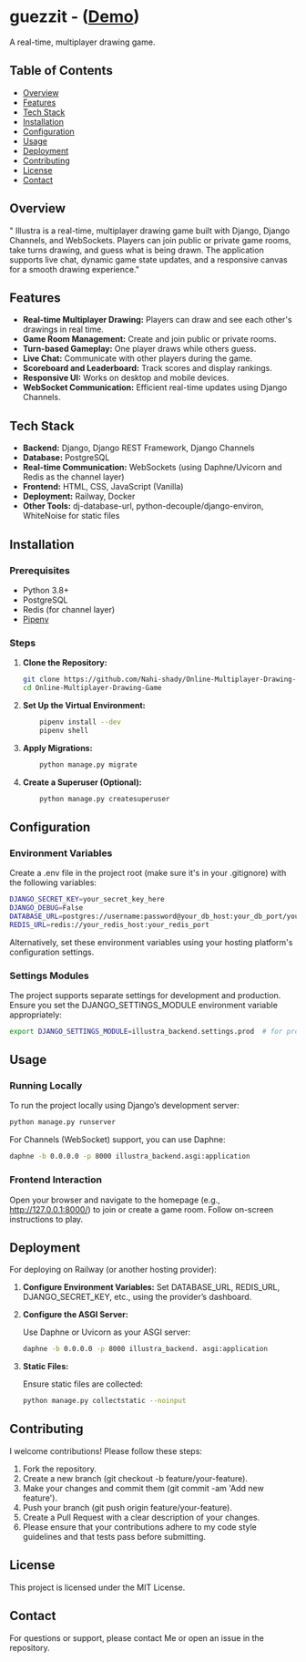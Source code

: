 # guezzit - ([Demo](https://guezzit.netlify.app/))

A real-time, multiplayer drawing game.

## Table of Contents

- [Overview](#overview)
- [Features](#features)
- [Tech Stack](#tech-stack)
- [Installation](#installation)
- [Configuration](#configuration)
- [Usage](#usage)
- [Deployment](#deployment)
- [Contributing](#contributing)
- [License](#license)
- [Contact](#contact)

## Overview

" Illustra is a real-time, multiplayer drawing game built with Django, Django Channels, and WebSockets. Players can join public or private game rooms, take turns drawing, and guess what is being drawn. The application supports live chat, dynamic game state updates, and a responsive canvas for a smooth drawing experience."

## Features

- **Real-time Multiplayer Drawing:** Players can draw and see each other's drawings in real time.
- **Game Room Management:** Create and join public or private rooms.
- **Turn-based Gameplay:** One player draws while others guess.
- **Live Chat:** Communicate with other players during the game.
- **Scoreboard and Leaderboard:** Track scores and display rankings.
- **Responsive UI:** Works on desktop and mobile devices.
- **WebSocket Communication:** Efficient real-time updates using Django Channels.

## Tech Stack

- **Backend:** Django, Django REST Framework, Django Channels
- **Database:** PostgreSQL
- **Real-time Communication:** WebSockets (using Daphne/Uvicorn and Redis as the channel layer)
- **Frontend:** HTML, CSS, JavaScript (Vanilla)
- **Deployment:** Railway, Docker
- **Other Tools:** dj-database-url, python-decouple/django-environ, WhiteNoise for static files

## Installation

### Prerequisites

- Python 3.8+  
- PostgreSQL  
- Redis (for channel layer)  
- [Pipenv](https://pipenv.pypa.io/en/latest/)

### Steps

1. **Clone the Repository:**

    ```bash
    git clone https://github.com/Nahi-shady/Online-Multiplayer-Drawing-Game.git
    cd Online-Multiplayer-Drawing-Game
    ```

2. **Set Up the Virtual Environment:**

    ```bash
        pipenv install --dev
        pipenv shell
    ```

3. **Apply Migrations:**

    ```bash
        python manage.py migrate
    ```

4. **Create a Superuser (Optional):**

    ```bash
        python manage.py createsuperuser
    ```

## Configuration

### Environment Variables

Create a .env file in the project root (make sure it's in your .gitignore) with the following variables:

```bash
DJANGO_SECRET_KEY=your_secret_key_here
DJANGO_DEBUG=False
DATABASE_URL=postgres://username:password@your_db_host:your_db_port/your_db_name?sslmode=require
REDIS_URL=redis://your_redis_host:your_redis_port
```

Alternatively, set these environment variables using your hosting platform's configuration settings.

### Settings Modules

The project supports separate settings for development and production. Ensure you set the DJANGO_SETTINGS_MODULE environment variable appropriately:

```bash
export DJANGO_SETTINGS_MODULE=illustra_backend.settings.prod  # for production
```

## Usage

### Running Locally

To run the project locally using Django’s development server:

```bash
python manage.py runserver
```

For Channels (WebSocket) support, you can use Daphne:

```bash
daphne -b 0.0.0.0 -p 8000 illustra_backend.asgi:application
```

### Frontend Interaction

Open your browser and navigate to the homepage (e.g., <http://127.0.0.1:8000/>) to join or create a game room. Follow on-screen instructions to play.

## Deployment

For deploying on Railway (or another hosting provider):

1. **Configure Environment Variables:**
    Set DATABASE_URL, REDIS_URL, DJANGO_SECRET_KEY, etc., using the provider’s dashboard.

2. **Configure the ASGI Server:**

    Use Daphne or Uvicorn as your ASGI server:

    ```bash
    daphne -b 0.0.0.0 -p 8000 illustra_backend. asgi:application
    
3. **Static Files:**

    Ensure static files are collected:

    ```bash
    python manage.py collectstatic --noinput
    ```

## Contributing

I welcome contributions! Please follow these steps:

1. Fork the repository.
2. Create a new branch (git checkout -b feature/your-feature).
3. Make your changes and commit them (git commit -am 'Add new feature').
4. Push your branch (git push origin feature/your-feature).
5. Create a Pull Request with a clear description of your changes.
6. Please ensure that your contributions adhere to my code style guidelines and that tests pass before submitting.

## License

This project is licensed under the MIT License.

## Contact

For questions or support, please contact Me or open an issue in the repository.
